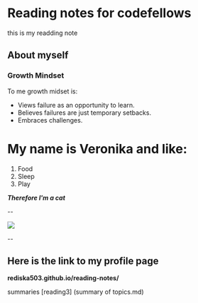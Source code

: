 # Reading notes for codefellows
this is my readding note
## About myself

### Growth Mindset
 To me growth midset is:
 - Views failure as an opportunity to learn.
 - Believes failures are just temporary setbacks.
 - Embraces challenges.


My name is Veronika and like:
==========================
 1. Food
 1. Sleep
 1. Play


***Therefore I'm a cat***

--

![](https://akm-img-a-in.tosshub.com/indiatoday/images/story/201601/cat---facebook-and-storysize_647_011416045855.jpg)

--

Here is the link to my profile page 
--
**rediska503.github.io/reading-notes/**



summaries
[reading3] (summary of topics.md)


